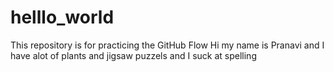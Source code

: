 # helllo_world
This repository is for practicing the GitHub Flow
Hi my name is Pranavi and I have alot of plants and jigsaw puzzels and I suck at spelling
